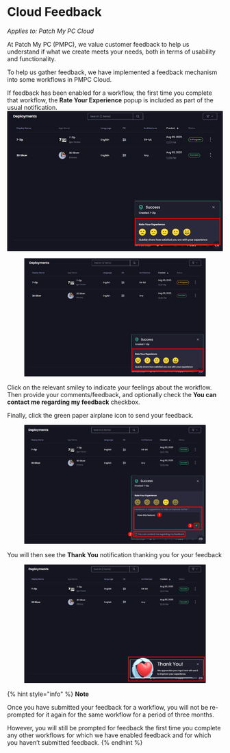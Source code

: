 # Cloud Feedback

_Applies to: Patch My PC Cloud_

At Patch My PC (PMPC), we value customer feedback to help us understand if what we create meets your needs, both in terms of usability and functionality.

To help us gather feedback, we have implemented a feedback mechanism into some workflows in PMPC Cloud.

If feedback has been enabled for a workflow, the first time you complete that workflow, the **Rate Your Experience** popup is included as part of the usual notification.
![alt text](/_images/image%20%282721%29.png)

<figure><img src="/_images/gitbook/image%20%282721%29.png" alt="“Rate Your Experience” notification" width="563"><figcaption></figcaption></figure>

Click on the relevant smiley to indicate your feelings about the workflow. Then provide your comments/feedback, and optionally check the **You can contact me regarding my feedback** checkbox.

Finally, click the green paper airplane icon to send your feedback.

<figure><img src="/_images/gitbook/image%20%282722%29.png" alt="Providing comments and submitting feedback" width="563"><figcaption></figcaption></figure>

You will then see the **Thank You** notification thanking you for your feedback

<figure><img src="/_images/gitbook/image%20%282723%29.png" alt="“Thank You” notification" width="563"><figcaption></figcaption></figure>

{% hint style="info" %}
**Note**

Once you have submitted your feedback for a workflow, you will not be re-prompted for it again for the same workflow for a period of three months.

However, you will still be prompted for feedback the first time you complete any other workflows for which we have enabled feedback and for which you haven’t submitted feedback.
{% endhint %}

